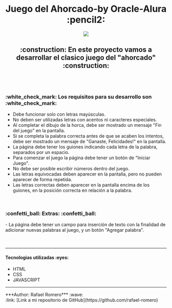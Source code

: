 <h1 align="center">Juego del Ahorcado-by Oracle-Alura :pencil2:</h1>

<div align="center">
 <img src="https://user-images.githubusercontent.com/95598903/170319732-a1352eea-4833-4cc0-ac07-8c65c9db685c.gif">
</div>
   
<h2 align="center">
:construction: En este proyecto vamos a desarrollar el clasico juego del "ahorcado" :construction:
</h2><br><br>
    
<h3> :white_check_mark: Los requisitos para su desarrollo son :white_check_mark: </h3>  
<ul>
<li>Debe funcionar solo con letras mayúsculas.</li>  
<li>No deben ser utilizadas letras con acentos ni caracteres especiales.</li>  
<li>Al completar el dibujo de la horca, debe ser mostrado un mensaje "Fin del juego" en la pantalla.</li>
<li>Si se completa la palabra correcta antes de que se acaben los intentos, debe ser mostrado un mensaje de "Ganaste, Felicidades!" en la pantalla.</li>  
<li>La página debe tener los guiones indicando cada letra de la palabra, separados por un espacio.</li>  
<li>Para comenzar el juego la página debe tener un botón de "Iniciar Juego".</li>  
<li>No debe ser posible escribir números dentro del juego.</li>  
<li>Las letras equivocadas deben aparecer en la pantalla, pero no pueden aparecer de forma repetida.</li>  
<li>Las letras correctas deben aparecer en la pantalla encima de los guiones, en la posición correcta en relación a la palabra.</li>
</ul><br>
  
<h3> :confetti_ball: Extras: :confetti_ball: </h3>  
- La página debe tener un campo para inserción de texto con la finalidad de adicionar nuevas palabras al juego, y un botón "Agregar palabra".   <br><br><br><hr>

<h4>Tecnologias utilizadas :eyes: </h4>
<ul>
  <li>HTML</li>
  <li>CSS</li>
  <li>JAVASCRIPT</li>
</ul>

<hr>
***Author: Rafael Romero*** :wave: <br>  
:link:  [Link a mi repositorio de GitHub](https://github.com/rafael-romero)  

